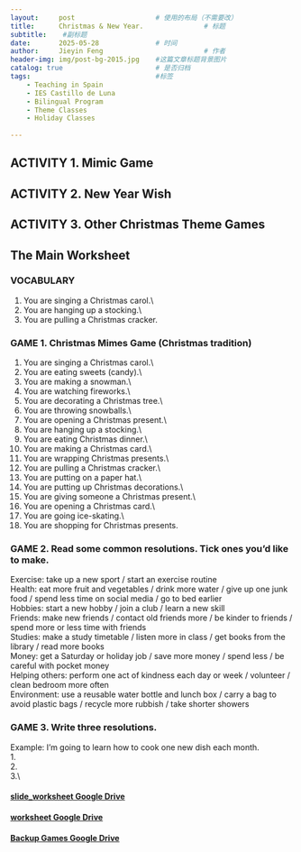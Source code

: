 ```yaml
---
layout:     post   				    # 使用的布局（不需要改）
title:      Christmas & New Year. 				# 标题 
subtitle:    #副标题
date:       2025-05-28 				# 时间
author:     Jieyin Feng 						# 作者
header-img: img/post-bg-2015.jpg 	#这篇文章标题背景图片
catalog: true 						# 是否归档
tags:								#标签
    - Teaching in Spain 
    - IES Castillo de Luna
    - Bilingual Program
    - Theme Classes
    - Holiday Classes
    
---
```


## ACTIVITY 1. Mimic Game
## ACTIVITY 2. New Year Wish
## ACTIVITY 3. Other Christmas Theme Games

## The Main Worksheet
### VOCABULARY
1. You are singing a Christmas carol.\
2. You are hanging up a stocking.\
3. You are pulling a Christmas cracker.

### GAME 1. Christmas Mimes Game (Christmas tradition)
1. You are singing a Christmas carol.\
2. You are eating sweets (candy).\
3. You are making a snowman.\
4. You are watching fireworks.\
5. You are decorating a Christmas tree.\
6. You are throwing snowballs.\
7. You are opening a Christmas present.\
8. You are hanging up a stocking.\
9. You are eating Christmas dinner.\
10. You are making a Christmas card.\
11. You are wrapping Christmas presents.\
12. You are pulling a Christmas cracker.\
13. You are putting on a paper hat.\
14. You are putting up Christmas decorations.\
15. You are giving someone a Christmas present.\
16. You are opening a Christmas card.\
17. You are going ice-skating.\
18. You are shopping for Christmas presents.

### GAME 2. Read some common resolutions. Tick ones you’d like to make. 
Exercise: take up a new sport / start an exercise routine\
Health: eat more fruit and vegetables / drink more water / give up one junk food / spend less time on social media / go to bed earlier\
Hobbies: start a new hobby / join a club / learn a new skill \
Friends: make new friends / contact old friends more / be kinder to friends / spend more or less time with friends\
Studies: make a study timetable / listen more in class / get books from the library / read more books\
Money: get a Saturday or holiday job / save more money / spend less / be careful with pocket money \
Helping others: perform one act of kindness each day or week / volunteer / clean bedroom more often\
Environment: use a reusable water bottle and lunch box / carry a bag to avoid plastic bags / recycle more rubbish / take shorter showers

### GAME 3. Write three resolutions.
Example: I’m going to learn how to cook one new dish each month. \
1.\
2.\
3.\

#### [slide_worksheet Google Drive](https://drive.google.com/drive/folders/1PrkPsI0E1pp7mckul-pcPlKcgPZcTPoK?usp=drive_link)
#### [worksheet Google Drive](https://docs.google.com/document/d/1Gbvo4_a6EDCBWfa-4MR2lE9Gcz9XAsLh/edit?usp=sharing&ouid=103086183032334531092&rtpof=true&sd=true)
#### [Backup Games Google Drive](https://docs.google.com/document/d/1gDmVfNggXlQPHRDw9MHMF0QNOvyRR895/edit?usp=sharing&ouid=103086183032334531092&rtpof=true&sd=true)
